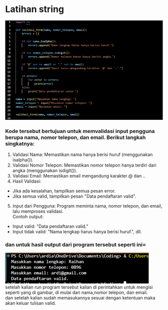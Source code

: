 # Latihan string  
![gambar1](https://github.com/Raihanardiansyah/program2/blob/main/ss/Screenshot%202024-12-30%20211937.png?raw=true)   
### Kode tersebut bertujuan untuk memvalidasi input pengguna berupa nama, nomor telepon, dan email. Berikut langkah singkatnya:   
1. Validasi Nama: Memastikan nama hanya berisi huruf (menggunakan isalpha()).   
2. Validasi Nomor Telepon: Memastikan nomor telepon hanya terdiri dari angka (menggunakan isdigit()).   
3. Validasi Email: Memastikan email mengandung karakter @ dan ..  
4. Hasil Validasi:   
- Jika ada kesalahan, tampilkan semua pesan error.   
- Jika semua valid, tampilkan pesan "Data pendaftaran valid".   
5. Input dari Pengguna: Program meminta nama, nomor telepon, dan email, lalu memproses validasi.   
Contoh output:  
- Input valid: "Data pendaftaran valid."  
- Input tidak valid: "Nama lengkap harus hanya berisi huruf.", dll.

### dan untuk hasil output dari program tersebut seperti ini=   
![gambar1](https://github.com/Raihanardiansyah/program2/blob/main/ss/Screenshot%202024-12-30%20212011.png?raw=true)   
setelah kalian run program tersebut kalian di perintahkan untuk mengisi seperti yang di gambar, di mulai dari nama,nomor telepon, dan email.   
dan setelah kalian sudah memasukannya sesuai dengan ketentuan maka akan keluar tulisan valid.   
